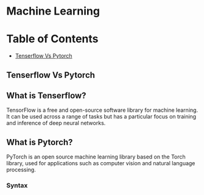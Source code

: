 # Machine Learning

Table of Contents
=================

   * [Tenserflow Vs Pytorch](machine-learning.md#Tenserflow-Vs-Pytorch)


## Tenserflow Vs Pytorch

## What is Tenserflow?
TensorFlow is a free and open-source software library for machine learning. It can be used across a range of tasks but has a particular focus on training and inference of deep neural networks.

## What is Pytorch?

PyTorch is an open source machine learning library based on the Torch library, used for applications such as computer vision and natural language processing.
### Syntax




